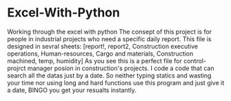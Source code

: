 # Excel-With-Python
Working through the excel with python
The consept of this project is for people in industrial projects who need a specific daily report.
This file is designed in sevral sheets:
[report!, report2, Construction executive operations, Human-resources, Cargo and materials, Construction machined, temp, humidity]
As you see this is a perfect file for control-projrct manager posion in construction's projects.
I code a code that can search all the datas just by a date. So neither typing statics and wasting your time nor using long and hard functions use this program and just give it a date, BINGO you get your resualts instantly. 

